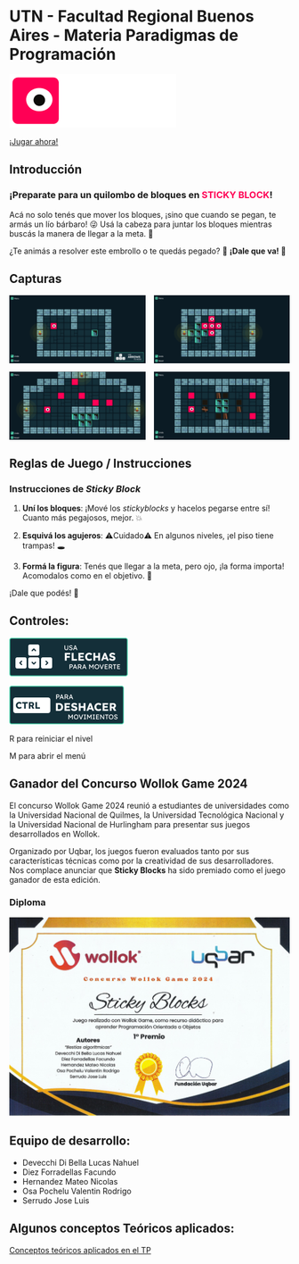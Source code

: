 # UTN - Facultad Regional Buenos Aires - Materia Paradigmas de Programación

![STICKY BLOCKS logo](assets/Logo.png)

[¡Jugar ahora!](https://www.wollok.org/concurso/2024-o-tpjuego-bestiasalgoritmicas/)

## Introducción

<h3 style = "font-weight:bolder">
¡Preparate para un quilombo de bloques en <span style= "color:#FF0055;">STICKY BLOCK</span>!
</h3>

Acá no solo tenés que mover los bloques, ¡sino que cuando se pegan, te armás un lío bárbaro! 😜
Usá la cabeza para juntar los bloques mientras buscás la manera de llegar a la meta. 🧠

¿Te animás a resolver este embrollo o te quedás pegado? 🧩 **¡Dale que va! 🚀**

## Capturas

<div style="display: grid; grid-template-columns: repeat(2, 1fr); gap: 15px;">
<img src="ImageReadme/imagen1.png" alt="Nivel1 stickyBlocks" width="400"/>
<img src="ImageReadme/imagen2.png" alt="Nivel1 stickyBlocks" width="400"/>
<img src="ImageReadme/imagen3.png" alt="Nivel1 stickyBlocks" width="400"/>
<img src="ImageReadme/imagen4.png" alt="Nivel1 stickyBlocks" width="400"/>
</div>

## Reglas de Juego / Instrucciones

### Instrucciones de *Sticky Block*

1. **Uní los bloques**: ¡Mové los *stickyblocks* y hacelos pegarse entre sí! Cuanto más pegajosos, mejor. 💥

2. **Esquivá los agujeros**: ⚠️Cuidado⚠️ En algunos niveles, ¡el piso tiene trampas! 🕳️

3. **Formá la figura**: Tenés que llegar a la meta, pero ojo, ¡la forma importa! Acomodalos como en el objetivo. 🎯

¡Dale que podés! 🚀

## Controles:

![Controles Flechas](<ImageReadme/Flechas PopUp.png>)

![ctrl](ImageReadme/Reset.png)

R para reiniciar el nivel

M para abrir el menú

## Ganador del Concurso Wollok Game 2024

El concurso Wollok Game 2024 reunió a estudiantes de universidades como la Universidad Nacional de Quilmes, la Universidad Tecnológica Nacional y la Universidad Nacional de Hurlingham para presentar sus juegos desarrollados en Wollok.

Organizado por Uqbar, los juegos fueron evaluados tanto por sus características técnicas como por la creatividad de sus desarrolladores. Nos complace anunciar que **Sticky Blocks** ha sido premiado como el juego ganador de esta edición.

### Diploma 
![Diploma](Wollok_Game_Awards_2024.jpg)

## Equipo de desarrollo:

- Devecchi Di Bella Lucas Nahuel
- Diez Forradellas Facundo
- Hernandez Mateo Nicolas
- Osa Pochelu Valentin Rodrigo
- Serrudo Jose Luis

## Algunos conceptos Teóricos aplicados:

[Conceptos teóricos aplicados en el TP](ConceptosTeoricos.md)
